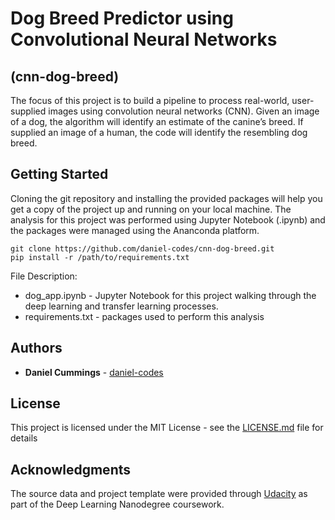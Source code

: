 # Dog Breed Predictor using Convolutional Neural Networks   
## (cnn-dog-breed)  

The focus of this project is to build a pipeline to process real-world, user-supplied images using convolution neural networks (CNN). Given an image of a dog, the algorithm will identify an estimate of the canine’s breed. If supplied an image of a human, the code will identify the resembling dog breed.


## Getting Started

Cloning the git repository and installing the provided packages will help you get a copy of the project up and running on your local machine. The analysis for this project was performed using Jupyter Notebook (.ipynb) and the packages were managed using the Ananconda platform. 

```
git clone https://github.com/daniel-codes/cnn-dog-breed.git
pip install -r /path/to/requirements.txt
```

File Description:
- dog_app.ipynb - Jupyter Notebook for this project walking through the deep learning and transfer learning processes. 
- requirements.txt - packages used to perform this analysis

## Authors

- **Daniel Cummings** - [daniel-codes](https://github.com/daniel-codes)

## License

This project is licensed under the MIT License - see the [LICENSE.md](LICENSE.md) file for details

## Acknowledgments

The source data and project template were provided through [Udacity](www.udacity.com) as part of the Deep Learning Nanodegree coursework. 